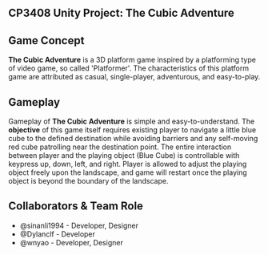 ## CP3408 Unity Project: The Cubic Adventure

## Game Concept
**The Cubic Adventure** is a 3D platform game inspired by a platforming type of video game, so called 'Platformer'. The characteristics of this platform game are attributed as casual, single-player, adventurous, and easy-to-play. 

## Gameplay
Gameplay of **The Cubic Adventure** is simple and easy-to-understand. The **__objective__** of this game itself requires existing player to navigate a little blue cube to the defined destination while avoiding barriers and any self-moving red cube patrolling near the destination point. The entire interaction between player and the playing object (Blue Cube) is controllable with keypress up, down, left, and right. Player is allowed to adjust the playing object freely upon the landscape, and game will restart once the playing object is beyond the boundary of the landscape.

## Collaborators & Team Role
* @sinanli1994 - Developer, Designer
* @Dylanclf - Developer
* @wnyao - Developer, Designer

